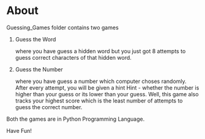 # About

Guessing_Games folder contains two games

1. Guess the Word
   
   where you have guess a hidden word but you just got 8 attempts to guess correct characters of that hidden word.

2. Guess the Number

   where you have guess a number which computer choses randomly.
   After every attempt, you will be given a hint 
   Hint - whether the number is higher than your guess or its lower than your guess.
   Well, this game also tracks your highest score which is the least number of attempts to guess the correct number.

Both the games are in Python Programming Language.

Have Fun!